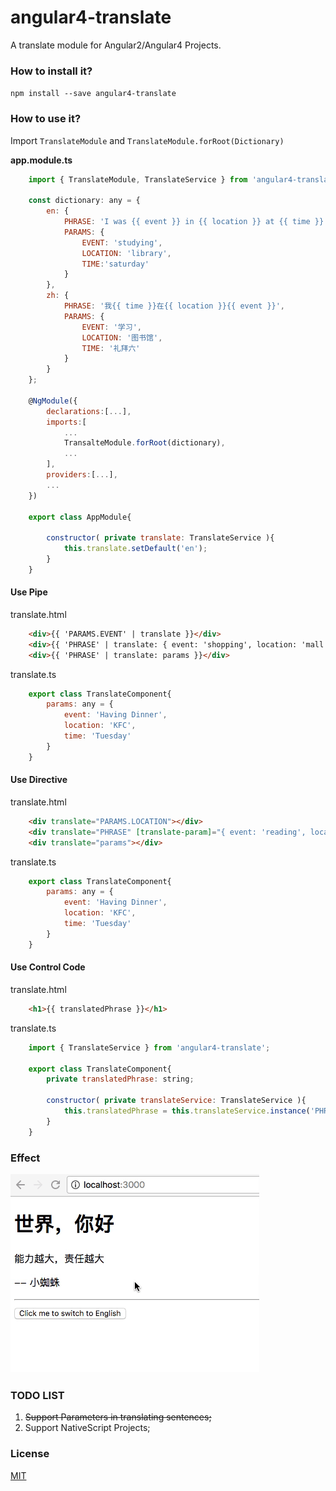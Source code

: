 # angular4-translate
A translate module for Angular2/Angular4 Projects.

### How to install it?
``` npm install --save angular4-translate ```

### How to use it?
Import ```TranslateModule``` and ```TranslateModule.forRoot(Dictionary)```

**app.module.ts**  
```javascript
    import { TranslateModule, TranslateService } from 'angular4-translate';

    const dictionary: any = {
        en: {
            PHRASE: 'I was {{ event }} in {{ location }} at {{ time }}',
            PARAMS: {
                EVENT: 'studying',
                LOCATION: 'library',
                TIME:'saturday'
            }
        },
        zh: {
            PHRASE: '我{{ time }}在{{ location }}{{ event }}',
            PARAMS: {
                EVENT: '学习',
                LOCATION: '图书馆',
                TIME: '礼拜六'
            }
        }
    };

    @NgModule({
        declarations:[...],
        imports:[
            ...
            TransalteModule.forRoot(dictionary),
            ...
        ],
        providers:[...],
        ...
    })

    export class AppModule{

        constructor( private translate: TranslateService ){
            this.translate.setDefault('en');
        }
    }
```

#### Use Pipe
translate.html
```html
    <div>{{ 'PARAMS.EVENT' | translate }}</div> 
    <div>{{ 'PHRASE' | translate: { event: 'shopping', location: 'mall', time: 'Sunday' } }}</div> 
    <div>{{ 'PHRASE' | translate: params }}</div>
```
translate.ts
```javascript
    export class TranslateComponent{
        params: any = {
            event: 'Having Dinner',
            location: 'KFC',
            time: 'Tuesday'
        }
    }
```

#### Use Directive
translate.html
```html
    <div translate="PARAMS.LOCATION"></div>
    <div translate="PHRASE" [translate-param]="{ event: 'reading', location: 'library', time: 'friday' }"></div>
    <div translate="params"></div>
```
translate.ts
```javascript
    export class TranslateComponent{
        params: any = {
            event: 'Having Dinner',
            location: 'KFC',
            time: 'Tuesday'
        }
    }
```

#### Use Control Code
translate.html
```html
    <h1>{{ translatedPhrase }}</h1>
```
translate.ts
```javascript
    import { TranslateService } from 'angular4-translate';

    export class TranslateComponent{
        private translatedPhrase: string;

        constructor( private translateService: TranslateService ){
            this.translatedPhrase = this.translateService.instance('PHRASE', { event: 'sleep', location: 'home', time: 'midnight' });
        }
    }
```

### Effect
![Final Effect](./translate.gif)

### TODO LIST
1. ~~Support Parameters in translating sentences;~~
2. Support NativeScript Projects;

### License
[MIT](https://opensource.org/licenses/MIT)